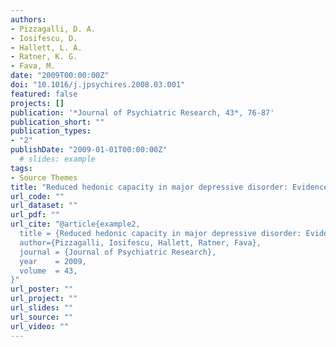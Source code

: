 ```yaml
---
authors:
- Pizzagalli, D. A.
- Iosifescu, D.
- Hallett, L. A.
- Ratner, K. G.
- Fava, M.
date: "2009T00:00:00Z"
doi: "10.1016/j.jpsychires.2008.03.001"
featured: false
projects: []
publication: '*Journal of Psychiatric Research, 43*, 76-87'
publication_short: ""
publication_types:
- "2"
publishDate: "2009-01-01T00:00:00Z"
  # slides: example
tags:
- Source Themes
title: "Reduced hedonic capacity in major depressive disorder: Evidence from a probabilistic reward task"
url_code: ""
url_dataset: ""
url_pdf: ""
url_cite: "@article{example2,
  title = {Reduced hedonic capacity in major depressive disorder: Evidence from a probabilistic reward task},
  author={Pizzagalli, Iosifescu, Hallett, Ratner, Fava},
  journal = {Journal of Psychiatric Research},
  year    = 2009,
  volume  = 43,
}"
url_poster: ""
url_project: ""
url_slides: ""
url_source: ""
url_video: ""
---
```


